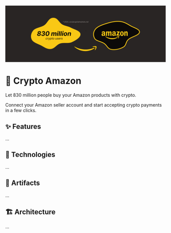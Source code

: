 ![Cover](/Cover.png)

# 💫 Crypto Amazon

Let 830 million people buy your Amazon products with crypto.

Connect your Amazon seller account and start accepting crypto payments in a few clicks.

## ✨ Features

...

## 🚀 Technologies

...

## 🔗 Artifacts

...

## 🏗️ Architecture

...
